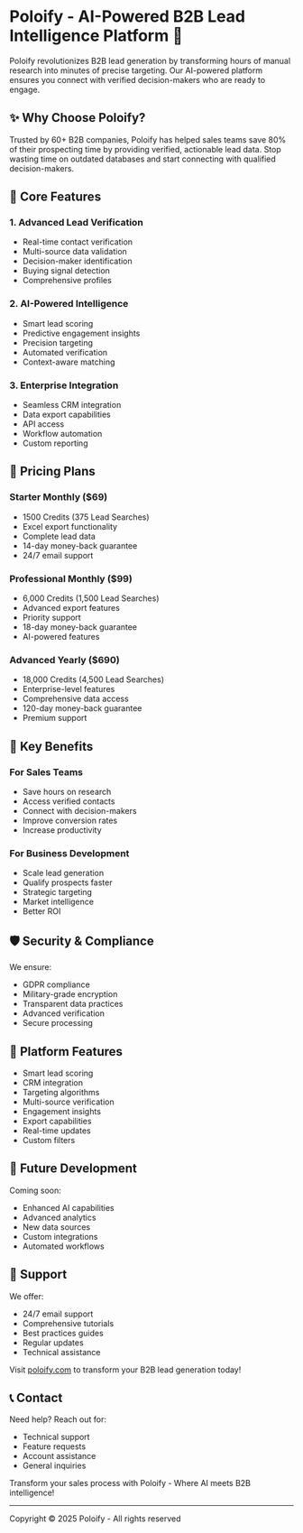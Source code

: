# Poloify - AI-Powered B2B Lead Intelligence Platform 🎯

Poloify revolutionizes B2B lead generation by transforming hours of manual research into minutes of precise targeting. Our AI-powered platform ensures you connect with verified decision-makers who are ready to engage.

## ✨ Why Choose Poloify?

Trusted by 60+ B2B companies, Poloify has helped sales teams save 80% of their prospecting time by providing verified, actionable lead data. Stop wasting time on outdated databases and start connecting with qualified decision-makers.

## 🚀 Core Features

### 1. Advanced Lead Verification
- Real-time contact verification
- Multi-source data validation
- Decision-maker identification
- Buying signal detection
- Comprehensive profiles

### 2. AI-Powered Intelligence
- Smart lead scoring
- Predictive engagement insights
- Precision targeting
- Automated verification
- Context-aware matching

### 3. Enterprise Integration
- Seamless CRM integration
- Data export capabilities
- API access
- Workflow automation
- Custom reporting

## 💼 Pricing Plans

### Starter Monthly ($69)
- 1500 Credits (375 Lead Searches)
- Excel export functionality
- Complete lead data
- 14-day money-back guarantee
- 24/7 email support

### Professional Monthly ($99)
- 6,000 Credits (1,500 Lead Searches)
- Advanced export features
- Priority support
- 18-day money-back guarantee
- AI-powered features

### Advanced Yearly ($690)
- 18,000 Credits (4,500 Lead Searches)
- Enterprise-level features
- Comprehensive data access
- 120-day money-back guarantee
- Premium support

## 🎯 Key Benefits

### For Sales Teams
- Save hours on research
- Access verified contacts
- Connect with decision-makers
- Improve conversion rates
- Increase productivity

### For Business Development
- Scale lead generation
- Qualify prospects faster
- Strategic targeting
- Market intelligence
- Better ROI

## 🛡️ Security & Compliance

We ensure:
- GDPR compliance
- Military-grade encryption
- Transparent data practices
- Advanced verification
- Secure processing

## 🌟 Platform Features

- Smart lead scoring
- CRM integration
- Targeting algorithms
- Multi-source verification
- Engagement insights
- Export capabilities
- Real-time updates
- Custom filters

## 🔮 Future Development

Coming soon:
- Enhanced AI capabilities
- Advanced analytics
- New data sources
- Custom integrations
- Automated workflows

## 🤝 Support

We offer:
- 24/7 email support
- Comprehensive tutorials
- Best practices guides
- Regular updates
- Technical assistance

Visit [poloify.com](https://poloify.com) to transform your B2B lead generation today!

## 📞 Contact

Need help? Reach out for:
- Technical support
- Feature requests
- Account assistance
- General inquiries

Transform your sales process with Poloify - Where AI meets B2B intelligence!

---

Copyright © 2025 Poloify - All rights reserved
